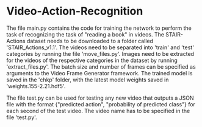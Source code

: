 # Video-Action-Recognition

The file main.py contains the code for training the network to perform the task of recognizing the task of "reading a book" in videos.
The STAIR-Actions dataset needs to be downloaded to a folder called 'STAIR_Actions_v1.1'. The videos need to be separated into 'train' and 'test' categories by running the file 'move_files.py'. Images need to be extracted for the videos of the respective categories in the dataset by running 'extract_files.py'.
The batch size and number of frames can be specified as arguments to the Video Frame Generator framework. The trained model is saved in the 'chkp' folder, with the latest model weights saved in 'weights.155-2.21.hdf5'.

The file test.py can be used for testing any new video that outputs a JSON file with the format {"predicted action", "probability of predicted class"} for each second of the test video. The video name has to be specified in the file 'test.py'.
